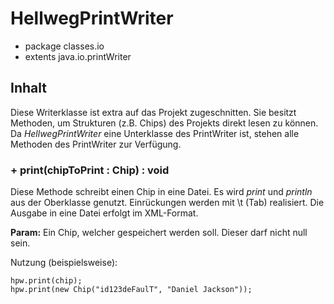 # HellwegPrintWriter
- package classes.io
- extents java.io.printWriter

## Inhalt
Diese Writerklasse ist extra auf das Projekt zugeschnitten. Sie besitzt Methoden, um Strukturen (z.B. Chips) des Projekts direkt
lesen zu können. Da _HellwegPrintWriter_ eine Unterklasse des PrintWriter ist, stehen alle Methoden des PrintWriter zur Verfügung.

### + print(chipToPrint : Chip) : void
Diese Methode schreibt einen Chip in eine Datei. Es wird _print_ und _println_ aus der Oberklasse genutzt. Einrückungen werden 
mit \t (Tab) realisiert. Die Ausgabe in eine Datei erfolgt im XML-Format.

**Param:** Ein Chip, welcher gespeichert werden soll. Dieser darf nicht null sein.

Nutzung (beispielsweise):

	hpw.print(chip);
	hpw.print(new Chip("id123deFaulT", "Daniel Jackson"));
